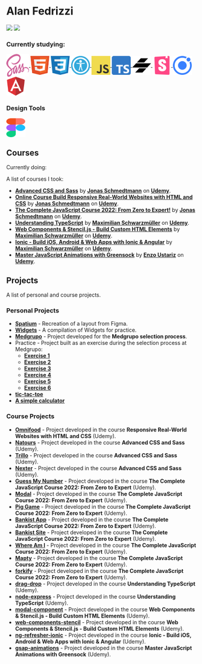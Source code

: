 # Alan Fedrizzi

<div>
  <a href="https://www.linkedin.com/in/alan-fedrizzi-ba0b89b7/" target="_blank"><img src="https://img.shields.io/badge/-LinkedIn-%230077B5?style=for-the-badge&logo=linkedin&logoColor=white" target="_blank"><a>
  <a href="https://www.udemy.com/user/alan-ferronato-fedrizzi/" target="_blank"><img src="https://img.shields.io/badge/-udemy-%230077B5?style=for-the-badge&logo=udemy&logoColor=white&color=a435f0" target="_blank"></a>
 
</div>

### Currently studying:

<div style="display: inline_block">
  
  <a href="https://sass-lang.com/" target="_blank">
    <img align="center" alt="SCSS" height="60" width="60" src="./icons/sass.svg">
      </a>
  <a href="https://developer.mozilla.org/en-US/docs/Web/HTML" target="_blank">
    <img align="center" alt="HTML" height="50" width="50" src="./icons/html.svg">
  </a>
  <a href="https://developer.mozilla.org/en-US/docs/Web/CSS" target="_blank">
    <img align="center" alt="CSS" height="50" width="50" src="./icons/css.svg">
  </a>
  <a href="https://developer.mozilla.org/en-US/docs/Web/Accessibility" target="_blank">
    <img align="center" alt="Web Accessibility" height="50" width="50" src="./icons/web-accessibility.png">
  </a>
  <a href="https://developer.mozilla.org/pt-BR/docs/Web/JavaScript" target="_blank">
    <img align="center" alt="JavaScript" height="50" width="50" src="./icons/javascript.svg">
  </a>
  <a href="https://www.typescriptlang.org/" target="_blank">
    <img align="center" alt="TypeScript" height="50" width="50" src="./icons/Typescript_logo_2020.svg">
  </a>
  <a href="https://stenciljs.com/" target="_blank">
    <img align="center" alt="Stencil" height="50" width="50" src="./icons/logo-stencil.svg">
  </a>
  <a href="https://storybook.js.org/" target="_blank">
    <img align="center" alt="Storybook" height="50" width="50" src="./icons/storybook-icon.svg">
  </a>
  <a href="https://ionicframework.com/" target="_blank">
    <img align="center" alt="Storybook" height="50" width="50" src="./icons/ionicframework-icon.svg">
  </a>
  <a href="https://angular.io/" target="_blank">
    <img align="center" alt="Storybook" height="50" width="50" src="./icons/angular-icon.svg">
  </a>
</div>

### Design Tools

<div style="display: inline_block">
    <a href="https://www.figma.com/" target="_blank">
    <img align="center" alt="Figma" height="50" width="50" src="./icons/figma.svg">
  </a>
</div>

## Courses

Currently doing:

A list of courses I took:

- **[Advanced CSS and Sass](https://www.udemy.com/course/advanced-css-and-sass/)** by **[Jonas Schmedtmann](https://www.udemy.com/user/jonasschmedtmann/)** on **[Udemy](https://www.udemy.com/)**.
- **[Online Course Build Responsive Real-World Websites with HTML and CSS](https://www.udemy.com/course/design-and-develop-a-killer-website-with-html5-and-css3/)** by **[Jonas Schmedtmann](https://www.udemy.com/user/jonasschmedtmann/)** on **[Udemy](https://www.udemy.com/)**.
- **[The Complete JavaScript Course 2022: From Zero to Expert!](https://www.udemy.com/course/the-complete-javascript-course/)** by **[Jonas Schmedtmann](https://www.udemy.com/user/jonasschmedtmann/)** on **[Udemy](https://www.udemy.com/)**.
- **[Understanding TypeScript](https://www.udemy.com/course/understanding-typescript/)** by **[Maximilian Schwarzmüller](https://www.udemy.com/user/maximilian-schwarzmuller/)** on **[Udemy](https://www.udemy.com/)**.
- **[Web Components & Stencil.js - Build Custom HTML Elements](https://www.udemy.com/course/web-components-stenciljs-build-custom-html-elements/)** by **[Maximilian Schwarzmüller](https://www.udemy.com/user/maximilian-schwarzmuller/)** on **[Udemy](https://www.udemy.com/)**.
- **[Ionic - Build iOS, Android & Web Apps with Ionic & Angular](https://www.udemy.com/course/ionic-2-the-practical-guide-to-building-ios-android-apps/)** by **[Maximilian Schwarzmüller](https://www.udemy.com/user/maximilian-schwarzmuller/)** on **[Udemy](https://www.udemy.com/)**.
- **[Master JavaScript Animations with Greensock](https://www.udemy.com/course/master-javascript-animations-with-greensock/)** by **[Enzo Ustariz](https://www.udemy.com/user/ustariz-enzo/)** on **[Udemy](https://www.udemy.com/)**.

## Projects

A list of personal and course projects.

### Personal Projects

- **[Spatium](https://github.com/Alan-Fedrizzi/spatium)** - Recreation of a layout from Figma.
- **[Widgets](https://github.com/Alan-Fedrizzi/widgets)** - A compilation of Widgets for practice.
- **[Medgrupo](https://prova-1-medgrupo.netlify.app/)** - Project developed for the **Medgrupo selection process**.
- Practice - Project built as an exercise during the selection process at Medgrupo:
  - **[Exercise 1](https://practice-medgrupo.netlify.app/exercicio-1/)**
  - **[Exercise 2](https://exercise-storybook.netlify.app/?path=/story/components-badge--default)**
  - **[Exercise 3](https://practice-medgrupo.netlify.app/exercicio-3/)**
  - **[Exercise 4](https://practice-medgrupo.netlify.app/exercicio-4/)**
  - **[Exercise 5](https://practice-medgrupo.netlify.app/exercicio-5/)**
  - **[Exercise 6](https://practice-medgrupo.netlify.app/exercicio-6/)**
- **[tic-tac-toe](https://github.com/Alan-Fedrizzi/tic-tac-toe)**
- **[A simple calculator](https://github.com/Alan-Fedrizzi/aff-calc)**

### Course Projects

- **[Omnifood](https://github.com/Alan-Fedrizzi/omnifood)** - Project developed in the course **Responsive Real-World Websites with HTML and CSS** (Udemy).
- **[Natours](https://github.com/Alan-Fedrizzi/natours)** - Project developed in the course **Advanced CSS and Sass** (Udemy).
- **[Trillo](https://github.com/Alan-Fedrizzi/trillo)** - Project developed in the course **Advanced CSS and Sass** (Udemy).
- **[Nexter](https://github.com/Alan-Fedrizzi/nexter)** - Project developed in the course **Advanced CSS and Sass** (Udemy).
- **[Guess My Number](https://github.com/Alan-Fedrizzi/guess-my-number)** - Project developed in the course **The Complete JavaScript Course 2022: From Zero to Expert** (Udemy).
- **[Modal](https://github.com/Alan-Fedrizzi/modal)** - Project developed in the course **The Complete JavaScript Course 2022: From Zero to Expert** (Udemy).
- **[Pig Game](https://github.com/Alan-Fedrizzi/pig-game)** - Project developed in the course **The Complete JavaScript Course 2022: From Zero to Expert** (Udemy).
- **[Bankist App](https://github.com/Alan-Fedrizzi/bankist-app)** - Project developed in the course **The Complete JavaScript Course 2022: From Zero to Expert** (Udemy).
- **[Bankist Site](https://github.com/Alan-Fedrizzi/bankist-site)** - Project developed in the course **The Complete JavaScript Course 2022: From Zero to Expert** (Udemy).
- **[Where Am I](https://github.com/Alan-Fedrizzi/where-am-i)** - Project developed in the course **The Complete JavaScript Course 2022: From Zero to Expert** (Udemy).
- **[Mapty](https://github.com/Alan-Fedrizzi/mapty)** - Project developed in the course **The Complete JavaScript Course 2022: From Zero to Expert** (Udemy).
- **[forkify](https://github.com/Alan-Fedrizzi/forkify)** - Project developed in the course **The Complete JavaScript Course 2022: From Zero to Expert** (Udemy).
- **[drag-drop](https://github.com/Alan-Fedrizzi/drag-drop)** - Project developed in the course **Understanding TypeScript** (Udemy).
- **[node-express](https://github.com/Alan-Fedrizzi/node-express)** - Project developed in the course **Understanding TypeScript** (Udemy).
- **[modal-component](https://github.com/Alan-Fedrizzi/modal-component)** - Project developed in the course **Web Components & Stencil.js - Build Custom HTML Elements** (Udemy).
- **[web-components-stencil](https://github.com/Alan-Fedrizzi/web-components-stencil)** - Project developed in the course **Web Components & Stencil.js - Build Custom HTML Elements** (Udemy).
- **[ng-refresher-ionic](https://github.com/Alan-Fedrizzi/ng-refresher-ionic)** - Project developed in the course **Ionic - Build iOS, Android & Web Apps with Ionic & Angular** (Udemy).
- **[gsap-animations](https://github.com/Alan-Fedrizzi/gsap-animations)** - Project developed in the course **Master JavaScript Animations with Greensock** (Udemy).
